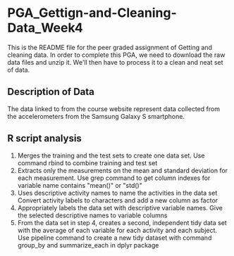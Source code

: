 # PGA_Gettign-and-Cleaning-Data_Week4

This is the README file for the peer graded assignment of Getting and cleaning data. In order to complete this PGA, we need to download the raw data files and unzip it. We'll then have to process it to a clean and neat set of data.

## Description of Data

 The data linked to from the course website represent data collected from the accelerometers from the Samsung Galaxy S smartphone.
 
## R script analysis
1. Merges the training and the test sets to create one data set. Use command rbind to combine training and test set
2. Extracts only the measurements on the mean and standard deviation for each measurement. Use grep command to get column indexes for variable name contains "mean()" or "std()"
3. Uses descriptive activity names to name the activities in the data set Convert activity labels to characters and add a new column as factor
4. Appropriately labels the data set with descriptive variable names. Give the selected descriptive names to variable columns
5. From the data set in step 4, creates a second, independent tidy data set with the average of each variable for each activity and each subject. Use pipeline command to create a new tidy dataset with command group_by and summarize_each in dplyr package
